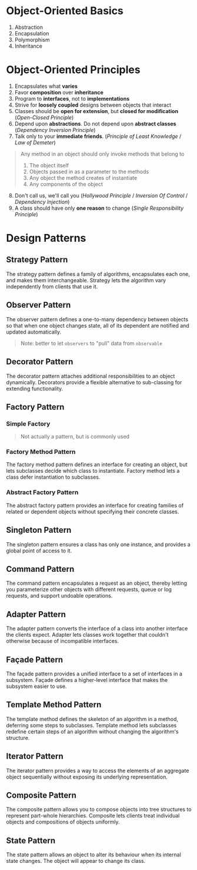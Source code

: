 # Object-Oriented Basics
1. Abstraction
2. Encapsulation
3. Polymorphism
4. Inheritance

# Object-Oriented Principles
1. Encapsulates what **varies**
2. Favor **composition** over **inheritance**
3. Program to **interfaces**, not to **implementations**
4. Strive for **loosely coupled** designs between objects that interact
5. Classes should be **open for extension**, but **closed for modification** (_Open-Closed Principle_)
6. Depend upon **abstractions**. Do not depend upon **abstract classes** (_Dependency Inversion Principle_)
7. Talk only to your **immediate friends**. (_Principle of Least Knowledge_ / _Law of Demeter_)
> Any method in an object should only invoke methods that belong to
> 1. The object itself
> 2. Objects passed in as a parameter to the methods
> 3. Any object the method creates of instantiate
> 4. Any components of the object
8. Don't call us, we'll call you (_Hollywood Principle_ / _Inversion Of Control_ / _Dependency Injection_)
9. A class should have only **one reason** to change (_Single Responsibility Principle_)

# Design Patterns

## Strategy Pattern
The strategy pattern defines a family of algorithms, encapsulates each one, and makes them interchangeable. Strategy lets the algorithm vary independently from clients that use it.

## Observer Pattern
The observer pattern defines a one-to-many dependency between objects so that when one object changes state, all of its dependent are notified and updated automatically.
> Note: better to let `observers` to "pull" data from `observable`

## Decorator Pattern
The decorator pattern attaches additional responsibilities to an object dynamically. Decorators provide a flexible alternative to sub-classing for extending functionality.

## Factory Pattern
### Simple Factory
> Not actually a pattern, but is commonly used

### Factory Method Pattern
The factory method pattern defines an interface for creating an object, but lets subclasses decide which class to instantiate. Factory method lets a class defer instantiation to subclasses.

### Abstract Factory Pattern
The abstract factory pattern provides an interface for creating families of related or dependent objects without specifying their concrete classes.

## Singleton Pattern
The singleton pattern ensures a class has only one instance, and provides a global point of access to it.

## Command Pattern
The command pattern encapsulates a request as an object, thereby letting you parameterize other objects with different requests, queue or log requests, and support undoable operations.

## Adapter Pattern
The adapter pattern converts the interface of a class into another interface the clients expect. Adapter lets classes work together that couldn't otherwise because of incompatible interfaces.

## Façade Pattern
The façade pattern provides a unified interface to a set of interfaces in a subsystem. Façade defines a higher-level interface that makes the subsystem easier to use.

## Template Method Pattern
The template method defines the skeleton of an algorithm in a method, deferring some steps to subclasses. Template method lets subclasses redefine certain steps of an algorithm without changing the algorithm's structure.

## Iterator Pattern
The iterator pattern provides a way to access the elements of an aggregate object sequentially without exposing its underlying representation.

## Composite Pattern
The composite pattern allows you to compose objects into tree structures to represent part-whole hierarchies. Composite lets clients treat individual objects and compositions of objects uniformly.

## State Pattern
The state pattern allows an object to alter its behaviour when its internal state changes. The object will appear to change its class.
